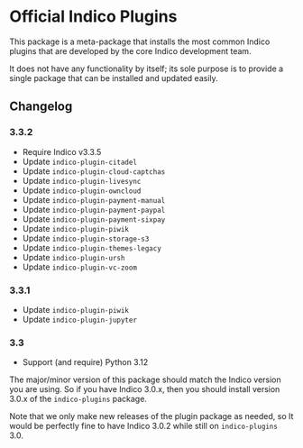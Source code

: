 # Official Indico Plugins

This package is a meta-package that installs the most common Indico plugins
that are developed by the core Indico development team.

It does not have any functionality by itself; its sole purpose is to provide
a single package that can be installed and updated easily.

## Changelog

### 3.3.2

- Require Indico v3.3.5
- Update `indico-plugin-citadel`
- Update `indico-plugin-cloud-captchas`
- Update `indico-plugin-livesync`
- Update `indico-plugin-owncloud`
- Update `indico-plugin-payment-manual`
- Update `indico-plugin-payment-paypal`
- Update `indico-plugin-payment-sixpay`
- Update `indico-plugin-piwik`
- Update `indico-plugin-storage-s3`
- Update `indico-plugin-themes-legacy`
- Update `indico-plugin-ursh`
- Update `indico-plugin-vc-zoom`

### 3.3.1

- Update `indico-plugin-piwik`
- Update `indico-plugin-jupyter`

### 3.3

- Support (and require) Python 3.12

The major/minor version of this package should match the Indico version you
are using. So if you have Indico 3.0.x, then you should install version 3.0.x
of the `indico-plugins` package.

Note that we only make new releases of the plugin package as needed, so It would
be perfectly fine to have Indico 3.0.2 while still on `indico-plugins` 3.0.
